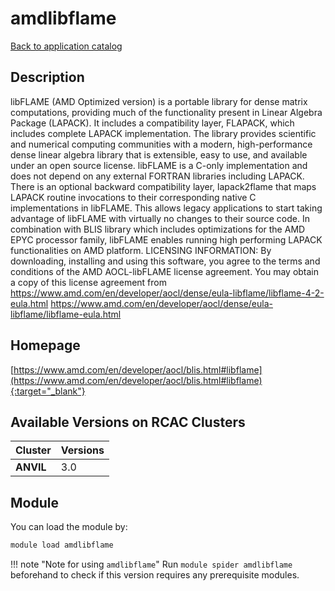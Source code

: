 # amdlibflame

[Back to application catalog](../app_catalog.md)

## Description

libFLAME (AMD Optimized version) is a portable library for dense matrix computations, providing much of the functionality present in Linear Algebra Package (LAPACK). It includes a compatibility layer, FLAPACK, which includes complete LAPACK implementation.  The library provides scientific and numerical computing communities with a modern, high-performance dense linear algebra library that is extensible, easy to use, and available under an open source license. libFLAME is a C-only implementation and does not depend on any external FORTRAN libraries including LAPACK. There is an optional backward compatibility layer, lapack2flame that maps LAPACK routine invocations to their corresponding native C implementations in libFLAME. This allows legacy applications to start taking advantage of libFLAME with virtually no changes to their source code.  In combination with BLIS library which includes optimizations for the AMD EPYC processor family, libFLAME enables running high performing LAPACK functionalities on AMD platform.  LICENSING INFORMATION: By downloading, installing and using this software, you agree to the terms and conditions of the AMD AOCL-libFLAME license agreement.  You may obtain a copy of this license agreement from https://www.amd.com/en/developer/aocl/dense/eula-libflame/libflame-4-2-eula.html https://www.amd.com/en/developer/aocl/dense/eula-libflame/libflame-eula.html

## Homepage

[https://www.amd.com/en/developer/aocl/blis.html#libflame](https://www.amd.com/en/developer/aocl/blis.html#libflame){:target="_blank"}

## Available Versions on RCAC Clusters

|Cluster|Versions|
|---|---|
**ANVIL**|3.0

## Module

You can load the module by:

```bash
module load amdlibflame
```

!!! note "Note for using `amdlibflame`"
    Run `module spider amdlibflame` beforehand to check if this version requires any prerequisite modules.

